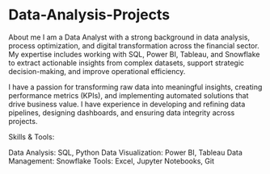 # Data-Analysis-Projects
About me 
I am a Data Analyst with a strong background in data analysis, process optimization, and digital transformation across the financial sector. My expertise includes working with SQL, Power BI, Tableau, and Snowflake to extract actionable insights from complex datasets, support strategic decision-making, and improve operational efficiency.

I have a passion for transforming raw data into meaningful insights, creating performance metrics (KPIs), and implementing automated solutions that drive business value. I have experience in developing and refining data pipelines, designing dashboards, and ensuring data integrity across projects.

Skills & Tools:

Data Analysis: SQL, Python
Data Visualization: Power BI, Tableau
Data Management: Snowflake
Tools: Excel, Jupyter Notebooks, Git
